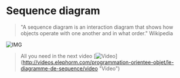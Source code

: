 # Sequence diagram

> "A sequence diagram is an interaction diagram that shows how objects operate with one another and in what order." Wikipedia 

![IMG](https://upload.wikimedia.org/wikipedia/commons/thumb/9/9b/CheckEmail.svg/880px-CheckEmail.svg.png)

> All you need in the next video
[![Video](http://videos.elephorm.com/programmation-orientee-objet/le-diagramme-de-sequence/video)]
(http://videos.elephorm.com/programmation-orientee-objet/le-diagramme-de-sequence/video "Video")
